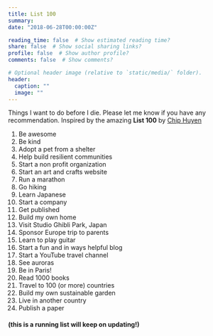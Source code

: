 ```yaml
---
title: List 100
summary: 
date: "2018-06-28T00:00:00Z"

reading_time: false  # Show estimated reading time?
share: false  # Show social sharing links?
profile: false  # Show author profile?
comments: false  # Show comments?

# Optional header image (relative to `static/media/` folder).
header:
  caption: ""
  image: ""
---
```

Things I want to do before I die. Please let me know if you have any recommendation. Inspired by the amazing **List 100** by [Chip Huyen](https://huyenchip.com/list-100/)

1. Be awesome
2. Be kind
3. Adopt a pet from a shelter
4. Help build resilient communities
5. Start a non profit organization
6. Start an art and crafts website 
7. Run a marathon
8. Go hiking
9. Learn Japanese
10. Start a company
11. Get published
12. Build my own home
13. Visit Studio Ghibli Park, Japan
14. Sponsor Europe trip to parents
15. Learn to play guitar
16. Start a fun and in ways helpful blog
17. Start a YouTube travel channel
18. See auroras
19. Be in Paris!
20. Read 1000 books
21. Travel to 100 (or more) countries
22. Build my own sustainable garden 
23. Live in another country
24. Publish a paper
#### (this is a running list will keep on updating!)
